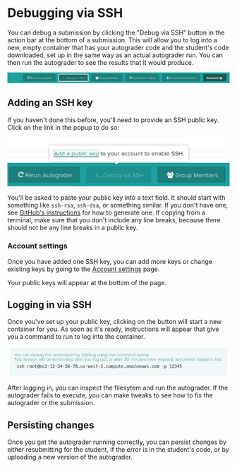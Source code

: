 # Debugging via SSH

You can debug a submission by clicking the "Debug via SSH" button in
the action bar at the bottom of a submission. This will allow you to
log into a new, empty container that has your autograder code and the student's
code downloaded, set up in the same way as an actual autograder run.
You can then run the autograder to see the results that it would produce.

[![Debug via SSH](debug_via_ssh.png)](debug_via_ssh.png)

## Adding an SSH key

If you haven't done this before, you'll need to provide an SSH public
key. Click on the link in the popup to do so:

[![Debug via SSH: No public key](debug_via_ssh_no_public_key.png)](debug_via_ssh_no_public_key.png)

You'll be asked to paste your public key into a text field. It should
start with something like `ssh-rsa`, `ssh-dsa`, or something
similar. If you don't have one, see [GitHub's instructions](https://help.github.com/articles/generating-a-new-ssh-key-and-adding-it-to-the-ssh-agent/#generating-a-new-ssh-key)
for how to generate one. If copying from a terminal, make sure that
you don't include any line breaks, because there should not be any
line breaks in a public key.

### Account settings

Once you have added one SSH key, you can add more keys or change
existing keys by going to the
[Account settings](https://www.gradescope.com/account/edit) page.

Your public keys will appear at the bottom of the page.

## Logging in via SSH

Once you've set up your public key, clicking on the button will start
a new container for you. As soon as it's ready, instructions will
appear that give you a command to run to log into the container.

[![SSH Instructions](ssh_instructions.png)](ssh_instructions.png)

After logging in, you can inspect the filesytem and run the
autograder. If the autograder fails to execute, you can make tweaks to
see how to fix the autograder or the submission.

## Persisting changes

Once you get the autograder running correctly, you can persist changes
by either resubmitting for the student, if the error is in the
student's code, or by uploading a new version of the autograder.
